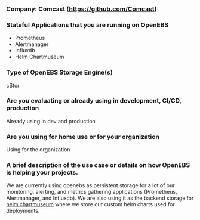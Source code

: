 ### Company: Comcast (https://github.com/Comcast)

### Stateful Applications that you are running on OpenEBS
- Prometheus
- Alertmanager
- Influxdb
- Helm Chartmuseum

### Type of OpenEBS Storage Engine(s)
cStor

### Are you evaluating or already using in development, CI/CD, production
Already using in dev and production

### Are you using for home use or for your organization
Using for the organization

### A brief description of the use case or details on how OpenEBS is helping your projects.
We are currently using openebs as persistent storage for a lot of our monitoring, alerting, and metrics gathering applications (Prometheus, Alertmanager, and Influxdb).  We are also using it as the backend storage for [helm chartmuseum](https://github.com/helm/chartmuseum) where we store our custom helm charts used for deployments.

